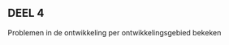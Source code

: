 <span id="calibre_link-25" class="calibre1"></span>DEEL 4<span id="calibre_link-150" class="calibre1"></span>
-------------------------------------------------------------------------------------------------------------

<span id="calibre_link-151" class="calibre1"></span><span id="calibre_link-152" class="calibre1"></span>Problemen in de ontwikkeling per ontwikkelingsgebied bekeken

